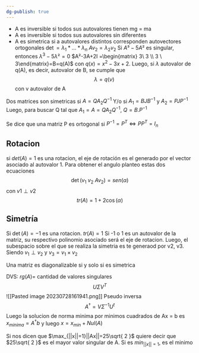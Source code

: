 ```yaml
---
dg-publish: true
---
```

- A es inversible si todos sus autovalores tienen mg = ma
- A es inversible si todos sus autovalores sin diferentes
- A es simetrica si a autovalores distintos corresponden autovectores ortogonales
$\det= \lambda_{1}*\dots*\lambda_{n}$
$Av_2=\lambda_2 v_2$
Si $A³-5A²$ es singular, entonces $\lambda^3-5 \lambda²=0$
$A²-3A+2I =\begin{matrix} 3\  3  \\ 3 \ 3\end{matrix}=B=q(A)$  con $q(x) =x^2-3x+2$.
Luego, si $\lambda$ autovalor de q(A), es decir, autovalor de B, se cumple que
$$\lambda=q(v)$$con v autovalor de A

Dos matrices son simetricas si $A = Q A_{2} Q^{-1}$ Y/o 
si $A_{1} = BJB^{-1}$ y $A_{2} = PJP^{-1}$ 
Luego, para buscar Q tal que $A_1 = A = Q A_{2} Q^{-1}$, $Q=B.P^{-1}$

Se dice que una matriz P es ortogonal si $P^{-1} =P^T \iff P P^T = I_n$
## Rotacion
si $det(A)=1$ es una rotacion, el eje de rotación es el generado por el vector asociado al autovalor 1. 
Para obtener el angulo planteo estas dos ecuaciones
$$\det(v_{1} \ v_{2} \ Av_{2})=sen(\alpha)$$
con $v1 \perp v2$
$$tr(A)=1+2\cos(\alpha)$$
## Simetría
Si $\det(A)=-1$ es una rotacion. 
$tr(A)=1$
Si -1 o 1 es un autovalor de la matriz, su respectivo polinomio asociado será el eje de rotacion. Luego, el subespacio sobre el que se realiza la simetria es te generaod por v2, v3. Siendo $v_{1}\perp v_2$ y $v_3=v_1 \times v_2$



Una matriz es diagonalizable si y solo si es simetrica


DVS: 
$rg(A)$= cantidad de valores singulares
$$U \Sigma V^T$$![[Pasted image 20230728161941.png]]
Pseudo inversa
$$A^{\dagger}=V \Sigma^{-1} U^t$$
Luego la solucion de norma minima por minimos cuadrados de Ax = b es $x_{minima} = A^{\dagger}b$ y luego $x=x_{min}+Nul(A)$


Si nos dicen que $\max_{||x||=1}||Ax||=25\sqrt{ 2 }$ quiere decir que $25\sqrt{ 2 }$ es el mayor valor singular de A. Si es $min_{||x||=1}$, es el minimo
